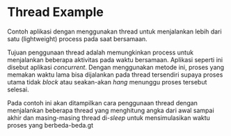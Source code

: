 # Thread Example

Contoh aplikasi dengan menggunakan thread untuk menjalankan lebih dari satu (lightweight) process pada saat bersamaan.

Tujuan penggunaan thread adalah memungkinkan process untuk menjalankan beberapa aktivitas pada waktu bersamaan.
Aplikasi seperti ini disebut aplikasi *concurrent*. Dengan menggunakan metode ini, proses yang memakan waktu lama bisa
dijalankan pada thread tersendiri supaya proses utama tidak *block* atau seakan-akan *hang* menunggu proses tersebut
selesai.

Pada contoh ini akan ditampilkan cara penggunaan thread dengan menjalankan beberapa thread yang menghitung angka dari
awal sampai akhir dan masing-masing thread di-*sleep* untuk mensimulasikan waktu proses yang berbeda-beda.gt